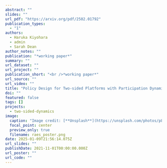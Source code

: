 ```yaml
---
abstract: ""
slides: ""
url_pdf: "https://arxiv.org/pdf/2502.01792"
publication_types:
  - "1"
authors:
  - Haruka Kiyohara
  - admin
  - Sarah Dean
author_notes: ""
publication: "*working paper*"
summary: ""
url_dataset: ""
url_project: ""
publication_short: "<br />*working paper*"
url_source: ""
url_video: ""
title: "Policy Design for Two-sided Platforms with Participation Dynamics"
doi: ""
featured: false
tags: []
projects:
  - two-sided-dynamics
image:
  caption: "Image credit: [**Unsplash**](https://unsplash.com/photos/pLCdAaMFLTE)"
  focal_point: center
  preview_only: true
  filename: raes_poster.png
date: 2025-01-09T21:56:14.075Z
url_slides: ""
publishDate: 2021-11-01T00:00:00.000Z
url_poster: ""
url_code: ""
---
```

